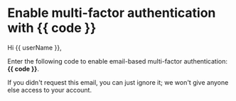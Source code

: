 # Enable multi-factor authentication with {{ code }}

Hi {{ userName }},

Enter the following code to enable email-based multi-factor authentication: **{{ code }}**.

If you didn't request this email, you can just ignore it; we won't give anyone else access to your account.
